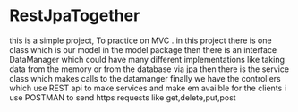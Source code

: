 # RestJpaTogether
this is a simple project, To practice on MVC . 
in this project there is one class which is our model in the model package
then there is an interface DataManager which could have many different implementations
like taking data from the memory or from the database via jpa
then there is the service class which makes calls to the datamanger 
finally we have the controllers which use REST api to make services and make em availble for the clients
i use POSTMAN to send https requests like get,delete,put,post 
